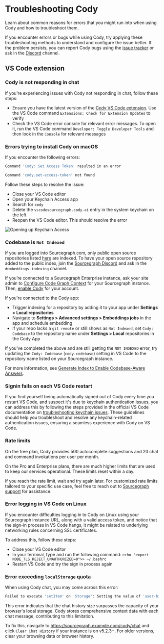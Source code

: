 # Troubleshooting Cody

<p class="subtitle">Learn about common reasons for errors that you might run into when using Cody and how to troubleshoot them.</p>

If you encounter errors or bugs while using Cody, try applying these troubleshooting methods to understand and configure the issue better. If the problem persists, you can report Cody bugs using the [issue tracker](https://github.com/sourcegraph/cody/issues) or ask in the [Discord](https://discord.gg/s2qDtYGnAE) channel.

## VS Code extension

### Cody is not responding in chat

If you're experiencing issues with Cody not responding in chat, follow these steps:

- Ensure you have the latest version of the [Cody VS Code extension](https://marketplace.visualstudio.com/items?itemName=sourcegraph.cody-ai). Use the VS Code command `Extensions: Check for Extension Updates` to verify
- Check the VS Code error console for relevant error messages. To open it, run the VS Code command `Developer: Toggle Developer Tools` and then look in the `Console` for relevant messages

### Errors trying to install Cody on macOS

If you encounter the following errors:

```bash
Command 'Cody: Set Access Token' resulted in an error

Command 'cody.set-access-token' not found
```

Follow these steps to resolve the issue:

- Close your VS Code editor
- Open your Keychain Access app
- Search for `cody`
- Delete the `vscodesourcegraph.cody-ai` entry in the system keychain on the left
- Reopen the VS Code editor. This should resolve the error

![Opening up Keychain Access](https://storage.googleapis.com/sourcegraph-assets/blog/cody-docs-troubleshooting-keychain-access.png)

### Codebase is `Not Indexed`

If you are logged into Sourcegraph.com, only public open source repositories listed [here](embedded-repos.md) are indexed. To have your open source repository added to the public index, join the [Sourcegraph Discord](https://discord.gg/8wJF5EdAyA) and ask in the `#embeddings-indexing` channel.

If you’re connected to a Sourcegraph Enterprise instance, ask your site admin to [Configure Code Graph Context](core-concepts/code-graph.md) for your Sourcegraph instance. Then, [enable Cody](overview/enable-cody-enterprise.md) for your account.

If you're connected to the Cody app:

- Trigger indexing for a repository by adding it to your app under **Settings > Local repositories**
- Navigate to **Settings > Advanced settings > Embeddings jobs** in the app and schedule embedding
- If your repo lacks a `git remote` or still shows as `Not Indexed`, set `Cody: Codebase` to the repository name under **Settings > Local** repositories in the Cody App

If you've completed the above and are still getting the `NOT INDEXED` error, try updating the `Cody: Codebase` (`cody.codebase`) setting in VS Code to the repository name listed on your Sourcegraph instance.

For more information, see [Generate Index to Enable Codebase-Aware Answers](core-concepts/embeddings/embedding-index.md).

### Signin fails on each VS Code restart

If you find yourself being automatically signed out of Cody every time you restart VS Code, and suspect it's due to keychain authentication issues, you can address this by following the steps provided in the official VS Code documentation on [troubleshooting keychain issues](https://code.visualstudio.com/docs/editor/settings-sync#_troubleshooting-keychain-issues). These guidelines should help you troubleshoot and resolve any keychain-related authentication issues, ensuring a seamless experience with Cody on VS Code.

### Rate limits

On the free plan, Cody provides 500 autocomplete suggestions and 20 chat and command invokations per user per month.

On the Pro and Enterprise plans, there are much higher limits that are used to keep our services operational. These limits reset within a day. 

If you reach the rate limit, wait and try again later. For customized rate limits tailored to your specific use case, feel free to reach out to <a href= "https://about.sourcegraph.com/contact" target="_blank">Sourcegraph support</a> for assistance.

### Error logging in VS Code on Linux

If you encounter difficulties logging in to Cody on Linux using your Sourcegraph instance URL, along with a valid access token, and notice that the sign-in process in VS Code hangs, it might be related to underlying networking rules concerning SSL certificates.

To address this, follow these steps:

- Close your VS Code editor
- In your terminal, type and run the following command: `echo "export NODE_TLS_REJECT_UNAUTHORIZED=0">> ~/.bashrc`
- Restart VS Code and try the sign in process again

### Error exceeding `localStorage` quota

When using Cody chat, you may come across this error:

```bash
Failed to execute 'setItem' on 'Storage': Setting the value of 'user-history:$user_id' exceeded the quota.
```

This error indicates that the chat history size surpasses the capacity of your browser's local storage. Cody stores comprehensive context data with each chat message, contributing to this limitation.

To fix this, navigate to https://sourcegraph.example.com/cody/chat and click `Clear Chat History` if your instance is on v5.2.3+. For older versions, clear your browsing data or browser history.
